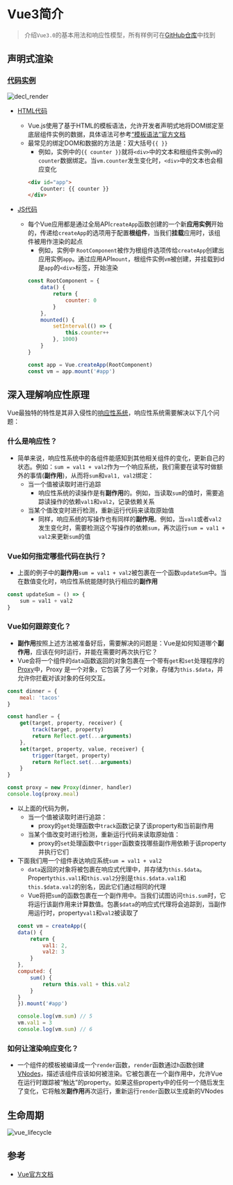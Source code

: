 # Vue3简介

> 介绍`Vue3.0`的基本用法和响应性模型，所有样例可在[GitHub仓库](https://github.com/LittleBee1024/learning_book/tree/main/docs/demos/vue/intro/code)中找到

## 声明式渲染
### [代码实例](./code/decl_render)
![decl_render](./images/decl_render.gif)

* [HTML代码](./code/decl_render/index.html)
    * Vue.js使用了基于HTML的模板语法，允许开发者声明式地将DOM绑定至底层组件实例的数据，具体语法可参考[“模板语法”官方文档](https://v3.cn.vuejs.org/guide/template-syntax.html)
    * 最常见的绑定DOM和数据的方法是：双大括号`{{ }}`
        * 例如，实例中的`{{ counter }}`就将`<div>`中的文本和根组件实例`vm`的`counter`数据绑定。当`vm.counter`发生变化时，`<div>`中的文本也会相应变化
        ```html
        <div id="app">
            Counter: {{ counter }}
        </div>
        ```

* [JS代码](./code/decl_render/index.js)
    * 每个Vue应用都是通过全局API`createApp`函数创建的一个新**应用实例**开始的，传递给`createApp`的选项用于配置**根组件**，当我们**挂载**应用时，该组件被用作渲染的起点
        * 例如，实例中 `RootComponent`被作为根组件选项传给`createApp`创建出应用实例`app`。通过应用API`mount`，根组件实例`vm`被创建，并挂载到id是`app`的`<div>`标签，开始渲染
        ```js
        const RootComponent = {
            data() {
                return {
                    counter: 0
                }
            },
            mounted() {
                setInterval(() => {
                    this.counter++
                }, 1000)
            }
        }

        const app = Vue.createApp(RootComponent)
        const vm = app.mount('#app')
        ```

## 深入理解响应性原理
Vue最独特的特性是其非入侵性的[响应性系统](https://v3.cn.vuejs.org/guide/reactivity.html)，响应性系统需要解决以下几个问题：

### 什么是响应性？
* 简单来说，响应性系统中的各组件能感知到其他相关组件的变化，更新自己的状态。例如：`sum = val1 + val2`作为一个响应系统，我们需要在读写时做额外的事情(**副作用**)，从而将`sum`和`val1, val2`绑定：
    * 当一个值被读取时进行追踪
        * 响应性系统的读操作是有**副作用**的。例如，当读取`sum`的值时，需要追踪读操作的依赖`val1`和`val2`，记录依赖关系
    * 当某个值改变时进行检测，重新运行代码来读取原始值
        * 同样，响应系统的写操作也有同样的**副作用**。例如，当`val1`或者`val2`发生变化时，需要检测这个写操作的依赖`sum`，再次运行`sum = val1 + val2`来更新`sum`的值

### Vue如何指定哪些代码在执行？
* 上面的例子中的**副作用**`sum = val1 + val2`被包裹在一个函数`updateSum`中。当在数值变化时，响应性系统能随时执行相应的**副作用**
```js
const updateSum = () => {
    sum = val1 + val2
}
```

### Vue如何跟踪变化？
* **副作用**按照上述方法被准备好后，需要解决的问题是：Vue是如何知道哪个**副作用**，应该在何时运行，并能在需要时再次执行它？
* Vue会将一个组件的`data`函数返回的对象包裹在一个带有`get`和`set`处理程序的[Proxy](https://developer.mozilla.org/en-US/docs/Web/JavaScript/Reference/Global_Objects/Proxy)中，Proxy 是一个对象，它包装了另一个对象，存储为`this.$data`，并允许你拦截对该对象的任何交互。
```js
const dinner = {
    meal: 'tacos'
}

const handler = {
    get(target, property, receiver) {
        track(target, property)
        return Reflect.get(...arguments)
    },
    set(target, property, value, receiver) {
        trigger(target, property)
        return Reflect.set(...arguments)
    }
}

const proxy = new Proxy(dinner, handler)
console.log(proxy.meal)
```
* 以上面的代码为例，
    * 当一个值被读取时进行追踪：
        * proxy的`get`处理函数中`track`函数记录了该property和当前副作用
    * 当某个值改变时进行检测，重新运行代码来读取原始值：
        * proxy的`set`处理函数中`trigger`函数查找哪些副作用依赖于该property并执行它们
* 下面我们用一个组件表达响应系统`sum = val1 + val2`
    * `data`返回的对象将被包裹在响应式代理中，并存储为`this.$data`。Property`this.val1`和`this.val2`分别是`this.$data.val1`和`this.$data.val2`的别名，因此它们通过相同的代理
    * Vue将把`sum`的函数包裹在一个副作用中。当我们试图访问`this.sum`时，它将运行该副作用来计算数值。包裹`$data`的响应式代理将会追踪到，当副作用运行时，property`val1`和`val2`被读取了
    ```js
    const vm = createApp({
    data() {
        return {
            val1: 2,
            val2: 3
        }
    },
    computed: {
        sum() {
            return this.val1 + this.val2
        }
    }
    }).mount('#app')

    console.log(vm.sum) // 5
    vm.val1 = 3
    console.log(vm.sum) // 6
    ```

### 如何让渲染响应变化？
* 一个组件的模板被编译成一个`render`函数，`render`函数通过`h`函数创建[VNodes](https://v3.cn.vuejs.org/guide/render-function.html#%E8%99%9A%E6%8B%9F-dom-%E6%A0%91)，描述该组件应该如何被渲染。它被包裹在一个副作用中，允许Vue在运行时跟踪被“触达”的property。如果这些property中的任何一个随后发生了变化，它将触发**副作用**再次运行，重新运行`render`函数以生成新的VNodes

## 生命周期
![vue_lifecycle](images/vue_lifecycle.svg)

## 参考
* [Vue官方文档](https://v3.cn.vuejs.org/guide/introduction.html)
